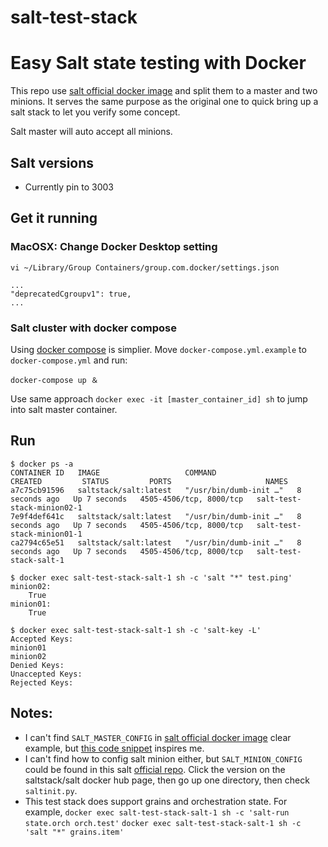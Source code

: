 # salt-test-stack
Easy Salt state testing with Docker
===========

This repo use [salt official docker image](https://hub.docker.com/r/saltstack/salt) and split them to a master and two minions. It serves the same purpose as the original one to quick bring up a salt stack to let you verify some concept.

Salt master will auto accept all minions. 

## Salt versions

- Currently pin to 3003


## Get it running

### MacOSX: Change Docker Desktop setting

```
vi ~/Library/Group Containers/group.com.docker/settings.json

...
"deprecatedCgroupv1": true,
...

```

### Salt cluster with docker compose

Using [docker compose](https://github.com/docker/compose) is simplier. Move `docker-compose.yml.example` to `docker-compose.yml` and run:

```
docker-compose up ＆
```

Use same approach `docker exec -it [master_container_id] sh` to jump into salt master container.

## Run

```
$ docker ps -a
CONTAINER ID   IMAGE                   COMMAND                  CREATED         STATUS         PORTS                     NAMES
a7c75cb91596   saltstack/salt:latest   "/usr/bin/dumb-init …"   8 seconds ago   Up 7 seconds   4505-4506/tcp, 8000/tcp   salt-test-stack-minion02-1
7e9f4def641c   saltstack/salt:latest   "/usr/bin/dumb-init …"   8 seconds ago   Up 7 seconds   4505-4506/tcp, 8000/tcp   salt-test-stack-minion01-1
ca2794c65e51   saltstack/salt:latest   "/usr/bin/dumb-init …"   8 seconds ago   Up 7 seconds   4505-4506/tcp, 8000/tcp   salt-test-stack-salt-1

$ docker exec salt-test-stack-salt-1 sh -c 'salt "*" test.ping'
minion02:
    True
minion01:
    True

$ docker exec salt-test-stack-salt-1 sh -c 'salt-key -L'
Accepted Keys:
minion01
minion02
Denied Keys:
Unaccepted Keys:
Rejected Keys:
```

## Notes:

- I can't find `SALT_MASTER_CONFIG` in [salt official docker image](https://hub.docker.com/r/saltstack/salt) clear example, but [this code snippet](https://github.com/librato/salt-state-test/blob/6efe7be8eb2aab21dab4a152e72a8acea2eecedd/test_salt_state.py#L154) inspires me.
- I can't find how to config salt minion either, but `SALT_MINION_CONFIG` could be found in this salt [official repo](https://gitlab.com/saltstack/open/saltdocker/-/blob/master/cicd/docker/saltinit.py#L10). Click the version on the saltstack/salt docker hub page, then go up one directory, then check `saltinit.py`.
- This test stack does support grains and orchestration state. For example, 
`docker exec salt-test-stack-salt-1 sh -c 'salt-run state.orch orch.test'`
`docker exec salt-test-stack-salt-1 sh -c 'salt "*" grains.item'`
